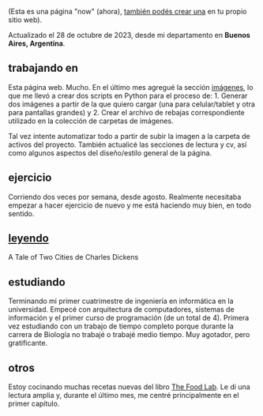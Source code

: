 (Esta es una página "now" (ahora), [también podés crear una](https://nownownow.com/about) en tu propio sitio web).

Actualizado el 28 de octubre de 2023, desde mi departamento en **Buenos Aires, Argentina**.

## trabajando en
Esta página web. Mucho. En el último mes agregué la sección [imágenes](/imágenes), lo que me llevó a crear dos scripts en Python para el proceso de: 1. Generar dos imágenes a partir de la que quiero cargar (una para celular/tablet y otra para pantallas grandes) y 2. Crear el archivo de rebajas correspondiente utilizado en la colección de carpetas de imágenes.

Tal vez intente automatizar todo a partir de subir la imagen a la carpeta de activos del proyecto. También actualicé las secciones de lectura y cv, así como algunos aspectos del diseño/estilo general de la página.

## ejercicio
Corriendo dos veces por semana, desde agosto. Realmente necesitaba empezar a hacer ejercicio de nuevo y me está haciendo muy bien, en todo sentido.

## [leyendo](/leyendo)
A Tale of Two Cities de Charles Dickens

## estudiando
Terminando mi primer cuatrimestre de ingeniería en informática en la universidad. Empecé con arquitectura de computadores, sistemas de información y el primer curso de programación (de un total de 4). Primera vez estudiando con un trabajo de tiempo completo porque durante la carrera de Biología no trabajé o trabajé medio tiempo. Muy agotador, pero gratificante.

## otros
Estoy cocinando muchas recetas nuevas del libro [The Food Lab](https://www.amazon.com/Food-Lab-Cooking-Through-Science). Le di una lectura amplia y, durante el último mes, me centré principalmente en el primer capítulo.